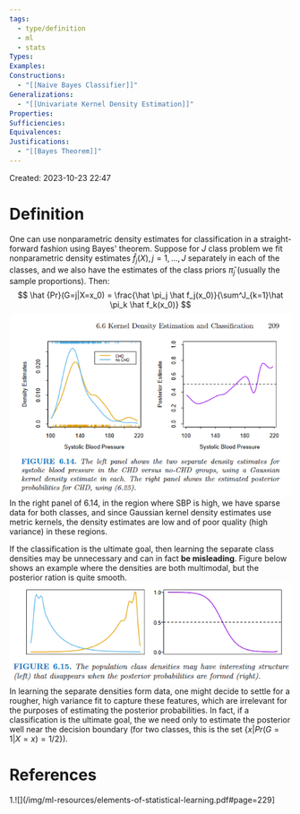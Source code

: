```yaml
---
tags:
  - type/definition
  - ml
  - stats
Types: 
Examples: 
Constructions:
  - "[[Naive Bayes Classifier]]"
Generalizations:
  - "[[Univariate Kernel Density Estimation]]"
Properties: 
Sufficiencies: 
Equivalences: 
Justifications:
  - "[[Bayes Theorem]]"
---
```

Created: 2023-10-23 22:47
# Definition

One can use nonparametric density estimates for classification in a straight-forward fashion using Bayes' theorem. Suppose for $J$ class problem we fit nonparametric density estimates $\hat f_j(X), j=1,\dots,J$ separately in each of the classes, and we also have the estimates of the class priors $\hat \pi_j$ (usually the sample proportions). Then:
$$
\hat {Pr}(G=j|X=x_0) = \frac{\hat \pi_j \hat f_j(x_0)}{\sum^J_{k=1}\hat \pi_k \hat f_k(x_0)}
$$
![](/img/esl-figure-6.14.png)
In the right panel of 6.14, in the region where SBP is high, we have sparse data for both classes, and since Gaussian kernel density estimates use metric kernels, the density estimates are low and of poor quality (high variance) in these regions.

If the classification is the ultimate goal, then learning the separate class densities may be unnecessary and can in fact **be misleading**. Figure below shows an example where the densities are both multimodal, but the posterior ration is quite smooth. 
![](/img/esl-figure-6.15.png)
In learning the separate densities form data, one might decide to settle for a rougher, high variance fit to capture these features, which are irrelevant for the purposes of estimating the posterior probabilities. In fact, if a classification is the ultimate goal, the we need only to estimate the posterior well near the decision boundary (for two classes, this is the set $\{x|Pr(G=1|X=x)=1/2\}$). 
# References
1.![](/img/ml-resources/elements-of-statistical-learning.pdf#page=229]